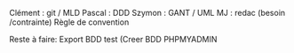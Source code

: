 Clément : git / MLD
Pascal : DDD
Szymon : GANT / UML
MJ : redac (besoin /contrainte) Règle de convention

Reste à faire:
Export BDD test (Creer BDD PHPMYADMIN
